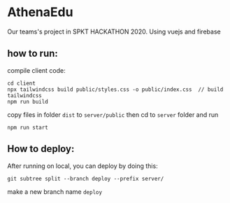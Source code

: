 # AthenaEdu

Our teams's project in SPKT HACKATHON 2020. Using vuejs and firebase

## how to run:

compile client code:

```
cd client
npx tailwindcss build public/styles.css -o public/index.css  // build tailwindcss
npm run build
```

copy files in folder `dist` to `server/public`
then cd to `server` folder and run

```
npm run start
```

## How to deploy:

After running on local, you can deploy by doing this:

```
git subtree split --branch deploy --prefix server/
```

make a new branch name `deploy`
